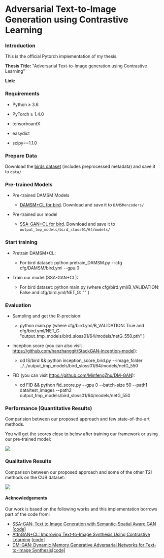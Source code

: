 # Adversarial Text-to-Image Generation using Contrastive Learning

### Introduction
This is the official Pytorch implementation of my thesis.

**Thesis Title:** "Adversarial Text-to-Image generation using Contrastive Learning"

**Link:** 


### Requirements
* Python ≥ 3.6

* PyTorch ≥ 1.4.0

* tensorboardX

* easydict

* scipy==1.1.0


### Prepare Data


Download the [birds dataset](https://drive.google.com/file/d/1NN1ouwAUbvtkaNNAXmRWA7AMJVBMkp9r/view?usp=sharing) (includes preprocessed metadata) and save it to `data/`


### Pre-trained Models

- Pre-trained DAMSM Models
  - [DAMSM+CL for bird](https://drive.google.com/drive/folders/1mic3yRak8oTXE2f6H8gTG5e4Os8qAETM?usp=sharing). Download and save it to `DAMSMencoders/`

- Pre-trained our model 
  - [SSA-GAN+CL for bird](https://drive.google.com/file/d/14pSKzoUj8EDfaoNLdQyx6qmv8lzKXOfV/view?usp=sharing). Download and save it to `output_tmp_models/bird_sloss01/64/models/`



### Start training

- Pretrain DAMSM+CL:
  - For bird dataset: python pretrain_DAMSM.py --cfg cfg/DAMSM/bird.yml --gpu 0
 

- Train our model (SSA-GAN+CL):
  - For bird dataset: python main.py (where cfg/bird.yml/B_VALIDATION: False and cfg/bird.yml/NET_G: "" )
  



### Evaluation
- Sampling and get the R-precision:
  - python main.py (where cfg/bird.yml/B_VALIDATION: True and cfg/bird.yml/NET_G: "output_tmp_models/bird_sloss01/64/models/netG_550.pth" )
  
- Inception score (you can also visit https://github.com/hanzhanggit/StackGAN-inception-model):
  - cd IS/bird && python inception_score_bird.py --image_folder ../../output_tmp_models/bird_sloss01/64/models/netG_550

  
- FID (you can visit https://github.com/MinfengZhu/DM-GAN): 
  - cd FID && python fid_score.py --gpu 0 --batch-size 50 --path1 data/test_images --path2 output_tmp_models/bird_sloss01/64/models/netG_550

  

### Performance (Quantitative Results)
Comparision between our proposed approach and few state-of-the-art methods.

You will get the scores close to below after training our framework or using our pre-trained model:

![](https://github.com/priyankaupadhyay090/Master_thesis_CL_GANs/blob/main/results.PNG)


### Qualitative Results
Comparison between our proposed approach and some of the other T2I methods on the CUB dataset:

![](https://github.com/priyankaupadhyay090/Master_thesis_CL_GANs/blob/main/qualitative.PNG)



#### Acknowledgements

Our work is based on the following works and this implementation borrows part of the code from:
- [SSA-GAN: Text to Image Generation with Semantic-Spatial Aware GAN](https://arxiv.org/abs/2104.00567) [[code]](https://github.com/wtliao/text2image)
- [AttnGAN+CL: Improving Text-to-Image Synthesis Using Contrastive Learning](https://arxiv.org/abs/2107.02423?context=cs) [[code]](https://github.com/huiyegit/T2I_CL)
- [DM-GAN: Dynamic Memory Generative Adversarial Networks for Text-to-Image Synthesis](https://arxiv.org/abs/1904.01310)[[code]](https://github.com/MinfengZhu/DM-GAN)
